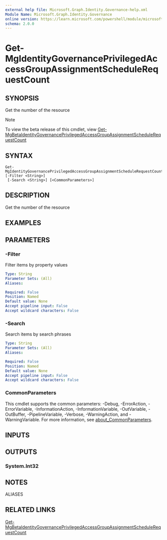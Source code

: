 ```yaml
---
external help file: Microsoft.Graph.Identity.Governance-help.xml
Module Name: Microsoft.Graph.Identity.Governance
online version: https://learn.microsoft.com/powershell/module/microsoft.graph.identity.governance/get-mgidentitygovernanceprivilegedaccessgroupassignmentschedulerequestcount
schema: 2.0.0
---
```


# Get-MgIdentityGovernancePrivilegedAccessGroupAssignmentScheduleRequestCount

## SYNOPSIS
Get the number of the resource

> [!NOTE]
> To view the beta release of this cmdlet, view [Get-MgBetaIdentityGovernancePrivilegedAccessGroupAssignmentScheduleRequestCount](/powershell/module/Microsoft.Graph.Beta.Identity.Governance/Get-MgBetaIdentityGovernancePrivilegedAccessGroupAssignmentScheduleRequestCount?view=graph-powershell-beta)

## SYNTAX

```
Get-MgIdentityGovernancePrivilegedAccessGroupAssignmentScheduleRequestCount [-Filter <String>]
 [-Search <String>] [<CommonParameters>]
```

## DESCRIPTION
Get the number of the resource

## EXAMPLES

## PARAMETERS

### -Filter
Filter items by property values

```yaml
Type: String
Parameter Sets: (All)
Aliases:

Required: False
Position: Named
Default value: None
Accept pipeline input: False
Accept wildcard characters: False
```

### -Search
Search items by search phrases

```yaml
Type: String
Parameter Sets: (All)
Aliases:

Required: False
Position: Named
Default value: None
Accept pipeline input: False
Accept wildcard characters: False
```

### CommonParameters
This cmdlet supports the common parameters: -Debug, -ErrorAction, -ErrorVariable, -InformationAction, -InformationVariable, -OutVariable, -OutBuffer, -PipelineVariable, -Verbose, -WarningAction, and -WarningVariable. For more information, see [about_CommonParameters](http://go.microsoft.com/fwlink/?LinkID=113216).

## INPUTS

## OUTPUTS

### System.Int32
## NOTES

ALIASES

## RELATED LINKS

[Get-MgBetaIdentityGovernancePrivilegedAccessGroupAssignmentScheduleRequestCount](/powershell/module/Microsoft.Graph.Beta.Identity.Governance/Get-MgBetaIdentityGovernancePrivilegedAccessGroupAssignmentScheduleRequestCount?view=graph-powershell-beta)

